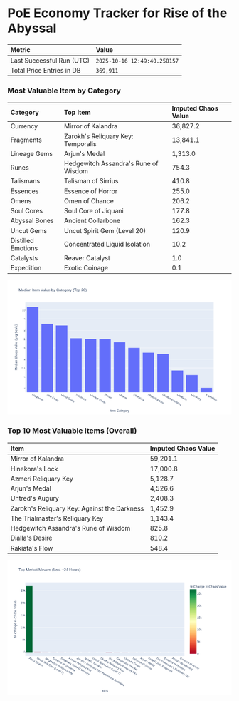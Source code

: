 # PoE Economy Tracker for Rise of the Abyssal

<!-- START_MAINTENANCE -->
| Metric | Value |
|:---|:---|
| Last Successful Run (UTC) | `2025-10-16 12:49:40.258157` |
| Total Price Entries in DB | `369,911` |

<!-- END_MAINTENANCE -->

<!-- START_DATAFRAME_DEBUG -->
<!-- END_DATAFRAME_DEBUG -->

<!-- START_CATEGORY_ANALYSIS -->
### Most Valuable Item by Category
| Category | Top Item | Imputed Chaos Value |
| :--- | :--- | :--- |
| Currency | Mirror of Kalandra | 36,827.2 |
| Fragments | Zarokh's Reliquary Key: Temporalis | 13,841.1 |
| Lineage Gems | Arjun's Medal | 1,313.0 |
| Runes | Hedgewitch Assandra's Rune of Wisdom | 754.3 |
| Talismans | Talisman of Sirrius | 410.8 |
| Essences | Essence of Horror | 255.0 |
| Omens | Omen of Chance | 206.2 |
| Soul Cores | Soul Core of Jiquani | 177.8 |
| Abyssal Bones | Ancient Collarbone | 162.3 |
| Uncut Gems | Uncut Spirit Gem (Level 20) | 120.9 |
| Distilled Emotions | Concentrated Liquid Isolation | 10.2 |
| Catalysts | Reaver Catalyst | 1.0 |
| Expedition | Exotic Coinage | 0.1 |


![Category Analysis Chart](charts/category_analysis.png)
<!-- END_ANALYSIS -->

<!-- START_ANALYSIS -->
### Top 10 Most Valuable Items (Overall)
| Item | Imputed Chaos Value |
| :--- | :--- |
| Mirror of Kalandra | 59,201.1 |
| Hinekora's Lock | 17,000.8 |
| Azmeri Reliquary Key | 5,128.7 |
| Arjun's Medal | 4,526.6 |
| Uhtred's Augury | 2,408.3 |
| Zarokh's Reliquary Key: Against the Darkness | 1,452.9 |
| The Trialmaster's Reliquary Key | 1,143.4 |
| Hedgewitch Assandra's Rune of Wisdom | 825.8 |
| Dialla's Desire | 810.2 |
| Rakiata's Flow | 548.4 |


![Market Movers Chart](charts/market_movers.png)
<!-- END_ANALYSIS -->
